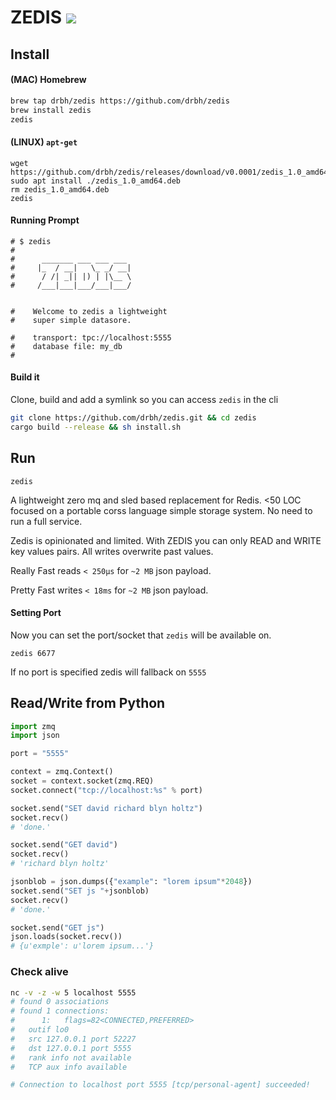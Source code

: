 # ZEDIS <img src="https://img.shields.io/github/stars/drbh/zedis.svg" />

## Install

#### (MAC) Homebrew
```bash
brew tap drbh/zedis https://github.com/drbh/zedis
brew install zedis
zedis
```

#### (LINUX) `apt-get`
```
wget https://github.com/drbh/zedis/releases/download/v0.0001/zedis_1.0_amd64.deb 
sudo apt install ./zedis_1.0_amd64.deb
rm zedis_1.0_amd64.deb
zedis
```

#### Running Prompt
```
# $ zedis
#
#	   _______ ___ ___ ___ 
#	  |_  / __|   \_ _/ __|
#	   / /| _|| |) | |\__ \ 
#	  /___|___|___/___|___/ 


#	 Welcome to zedis a lightweight
#	 super simple datasore. 

#	 transport: tpc://localhost:5555 
#	 database file: my_db
#
```

#### Build it
Clone, build and add a symlink so you can access `zedis` in the cli
```bash
git clone https://github.com/drbh/zedis.git && cd zedis
cargo build --release && sh install.sh 
```

## Run
``` 
zedis
```

A lightweight zero mq and sled based replacement for Redis. <50 LOC focused on a portable corss language simple storage system. No need to run a full service.

Zedis is opinionated and limited. With ZEDIS you can only READ and WRITE key values pairs. All writes overwrite past values. 

Really Fast reads `< 250µs` for `~2 MB` json payload.   

Pretty Fast writes `< 18ms` for `~2 MB` json payload.  

#### Setting Port

Now you can set the port/socket that `zedis` will be available on.

```
zedis 6677
```

If no port is specified zedis will fallback on `5555`

## Read/Write from Python
```python
import zmq
import json

port = "5555"

context = zmq.Context()
socket = context.socket(zmq.REQ)
socket.connect("tcp://localhost:%s" % port)

socket.send("SET david richard blyn holtz")
socket.recv()
# 'done.'

socket.send("GET david")
socket.recv()
# 'richard blyn holtz'

jsonblob = json.dumps({"example": "lorem ipsum"*2048})
socket.send("SET js "+jsonblob)
socket.recv()
# 'done.'

socket.send("GET js")
json.loads(socket.recv())
# {u'exmple': u'lorem ipsum...'}
```


### Check alive
```bash
nc -v -z -w 5 localhost 5555
# found 0 associations
# found 1 connections:
#      1:	flags=82<CONNECTED,PREFERRED>
# 	outif lo0
# 	src 127.0.0.1 port 52227
# 	dst 127.0.0.1 port 5555
# 	rank info not available
# 	TCP aux info available

# Connection to localhost port 5555 [tcp/personal-agent] succeeded!
```

